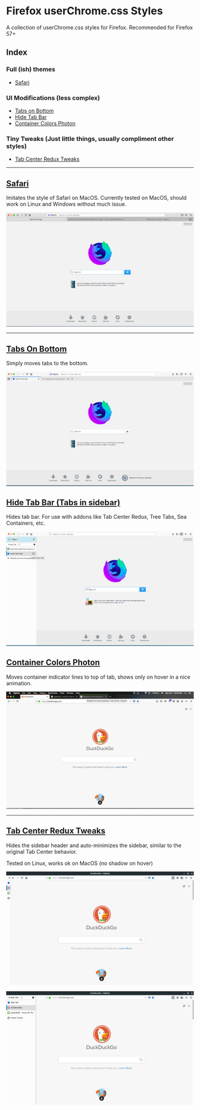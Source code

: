 # Firefox userChrome.css Styles
A collection of userChrome.css styles for Firefox.  Recommended for Firefox 57+

## Index
### Full (ish) themes
  - [Safari](https://github.com/Isaac-Newt/userChrome-styles#safari)
### UI Modifications (less complex)
  - [Tabs on Bottom](https://github.com/Isaac-Newt/userChrome-styles#tabs-on-bottom)
  - [Hide Tab Bar](https://github.com/Isaac-Newt/userChrome-styles#hide-tab-bar)
  - [Container Colors Photon](https://github.com/Isaac-Newt/userChrome-styles#container-colors-photon)
### Tiny Tweaks (Just little things, usually compliment other styles)
  - [Tab Center Redux Tweaks](https://github.com/Isaac-Newt/userChrome-styles#tab-center-redux-tweaks)
---

[Safari](https://github.com/Isaac-Newt/userChrome-styles/blob/master/Styles/userChromeSafari.css)
---
Imitates the style of Safari on MacOS. Currently tested on MacOS, should work on Linux and Windows without much issue.

![Safari style](images/safari.png)

---

[Tabs On Bottom](https://github.com/Isaac-Newt/userChrome-styles/blob/master/Styles/userChromeBottom.css)
---
Simply moves tabs to the bottom.

![Tabs On Bottom Style](images/bottom.png)

[Hide Tab Bar (Tabs in sidebar)](https://github.com/Isaac-Newt/userChrome-styles/blob/master/Styles/userChomeHideTabs.css)
---
Hides tab bar.  For use with addons like Tab Center Redux, Tree Tabs, Sea Containers, etc.

![Sidebar Tabs Style](images/sidetabs.png)

[Container Colors Photon](https://github.com/Isaac-Newt/userChrome-styles/blob/master/Styles/userChromeHoverColor.css)
---
Moves container indicator lines to top of tab, shows only on hover in a nice animation.

![Container Colors on Hover](images/colors.png)

---

[Tab Center Redux Tweaks](https://github.com/Isaac-Newt/userChrome-styles/tree/master/Styles/Tab%20Center/userChromeTabCenter.css)
---
Hides the sidebar header and auto-minimizes the sidebar, similar to the original Tab Center behavior.  

Tested on Linux, works ok on MacOS (no shadow on hover)

![Tab Center Tweaks Style - Small](images/small.png)

![Tab Center Tweaks Style - Expanded](images/expand.png)
